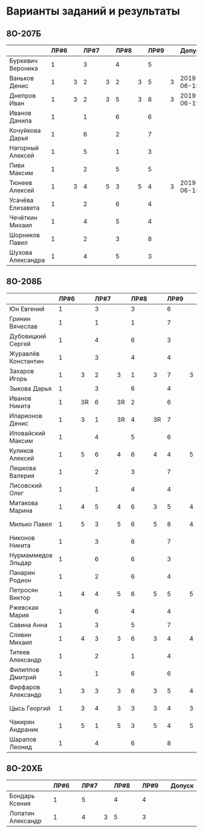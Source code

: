 # Варианты заданий и результаты

## 8О-207Б
|                     | ЛР#6 |   | ЛР#7 |   | ЛР#8 |   | ЛР#9 |   |   Допуск   |
|---------------------|------|---|------|---|------|---|------|---|------------|
| Буркевич Вероника   |  1   |   |  3   |   |  4   |   |  5   |   |            |
| Ваньков Денис       |  1   | 3 |  2   | 3 |  2   | 3 |  5   | 3 | 2019-06-15 |
| Днепров Иван        |  1   | 3 |  2   | 3 |  5   | 3 |  8   | 3 | 2019-06-15 |
| Иванов Данила       |  1   |   |  1   |   |  6   |   |  6   |   |            |
| Кочуйкова Дарья     |  1   |   |  6   |   |  2   |   |  7   |   |            |
| Нагорный Алексей    |  1   |   |  5   |   |  1   |   |  3   |   |            |
| Пиви Максим         |  1   |   |  2   |   |  5   |   |  5   |   |            |
| Тюнеев Алексей      |  1   | 3 |  4   | 5 |  3   | 5 |  4   | 3 | 2019-06-15 |
| Усачёва Елизавета   |  1   |   |  2   |   |  6   |   |  4   |   |            |
| Чечёткин Михаил     |  1   |   |  4   |   |  5   |   |  4   |   |            |
| Шорников Павел      |  1   |   |  2   |   |  3   |   |  8   |   |            |
| Шухова Александра   |  1   |   |  4   |   |  5   |   |  3   |   |            |

## 8О-208Б
|                     | ЛР#6 |   | ЛР#7 |   | ЛР#8 |   | ЛР#9 |   |   Допуск   |
|---------------------|------|---|------|---|------|---|------|---|------------|
| Юн Евгений          |  1   |   |  3   |   |  3   |   |  6   |   |            |
| Гринин Вячеслав     |  1   |   |  1   |   |  1   |   |  7   |   |            |
| Дубовицкий Сергей   |  1   |   |  4   |   |  6   |   |  3   |   |            |
| Журавлёв Константин |  1   |   |  3   |   |  4   |   |  4   |   |            |
| Захаров Игорь       |  1   | 3 |  2   | 3 |  1   | 3 |  7   | 3 | 2019-11-12 |
| Зыкова Дарья        |  1   |   |  3   |   |  6   |   |  4   |   |            |
| Иванов Никита       |  1   | 3R|  6   | 3R|  2   |   |  6   |   |            |
| Иларионов Денис     |  1   | 3 |  1   | 3R|  4   | 3R|  7   |   |            |
| Иловайский Максим   |  1   |   |  4   |   |  5   |   |  6   |   |            |
| Куликов Алексей     |  1   | 5 |  6   | 4 |  6   | 4 |  4   | 5 | 2019-05-11 |
| Лешкова Валерия     |  1   |   |  2   |   |  3   |   |  7   |   |            |
| Лисовский Олег      |  1   |   |  1   |   |  4   |   |  4   |   |            |
| Матакова Марина     |  1   | 4 |  5   | 4 |  6   | 3 |  5   | 4 | 2019-05-25 |
| Милько Павел        |  1   | 5 |  3   | 5 |  6   | 5 |  8   | 4 | 2019-06-15 |
| Никонов Никита      |  1   |   |  3   |   |  6   |   |  7   |   |            |
| Нурмаммедов Эльдар  |  1   |   |  6   |   |  6   |   |  3   |   |            |
| Панарин Родион      |  1   |   |  2   |   |  6   |   |  4   |   |            |
| Петросян Виктор     |  1   | 4 |  4   | 5 |  6   | 5 |  5   | 5 | 2019-05-05 |
| Ржевская Мария      |  1   |   |  6   |   |  4   |   |  4   |   |            |
| Савина Анна         |  1   |   |  3   |   |  5   |   |  7   |   |            |
| Сливин Михаил       |  1   | 4 |  3   | 3 |  6   | 3 |  4   | 4 | 2019-06-18 |
| Титеев Александр    |  1   |   |  2   |   |  1   |   |  4   |   |            |
| Филиппов Дмитрий    |  1   |   |  1   |   |  6   |   |  6   |   |            |
| Фирфаров Александр  |  1   | 3 |  3   | 3 |  6   | 3 |  5   | 4 | 2019-05-25 |
| Цысь Георгий        |  1   | 3 |  4   | 3 |  3   | 3 |  4   | 3 | 2019-10-12 |
| Чакирян Андраник    |  1   | 5 |  1   | 5 |  3   | 5 |  4   | 5 | 2019-04-27 |
| Шарапов Леонид      |  1   |   |  4   |   |  6   |   |  8   |   |            |

## 8О-20XБ
|                     | ЛР#6 |   | ЛР#7 |   | ЛР#8 |   | ЛР#9 |   |   Допуск   |
|---------------------|------|---|------|---|------|---|------|---|------------|
| Бондарь Ксения      |  1   |   |  5   |   |  4   |   |  4   |   |            |
| Лопатин Александр   |  1   |   |  4   | 3 |  5   |   |  3   |   |            |
